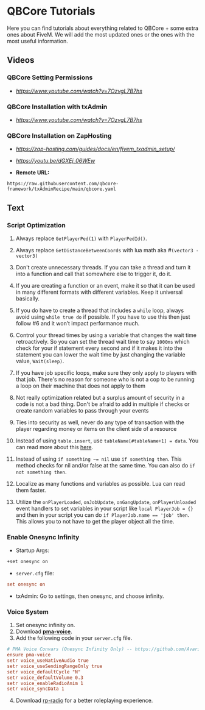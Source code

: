 # QBCore Tutorials
Here you can find tutorials about everything related to QBCore + some extra ones about FiveM. We will add the most updated ones or the ones with the most useful information.

## Videos

### QBCore Setting Permissions
- *https://www.youtube.com/watch?v=7OzvgL7B7hs*

### QBCore Installation with txAdmin
- *https://www.youtube.com/watch?v=7OzvgL7B7hs*

### QBCore Installation on ZapHosting
- *https://zap-hosting.com/guides/docs/en/fivem_txadmin_setup/*

- *https://youtu.be/dGXEj_06WEw*

- **Remote URL:**

```input
https://raw.githubusercontent.com/qbcore-framework/txAdminRecipe/main/qbcore.yaml
```

## Text

### Script Optimization
1) Always replace `GetPlayerPed(1)` with `PlayerPedId()`.

1) Always replace `GetDistanceBetweenCoords` with lua math aka #`(vector3 - vector3)`

1) Don't create unnecessary threads. If you can take a thread and turn it into a function and call that somewhere else to trigger it, do it.

1) If you are creating a function or an event, make it so that it can be used in many different formats with different variables. Keep it universal basically.

1) If you do have to create a thread that includes a `while` loop, always avoid using `while true do` if possible. If you have to use this then just follow #6 and it won’t impact performance much.

1) Control your thread times by using a variable that changes the wait time retroactively. So you can set the thread wait time to say `1000ms` which check for your if statement every second and if it makes it into the statement you can lower the wait time by just changing the variable value, `Wait(sleep)`.

1) If you have job specific loops, make sure they only apply to players with that job. There's no reason for someone who is not a cop to be running a loop on their machine that does not apply to them

1) Not really optimization related but a surplus amount of security in a code is not a bad thing. Don't be afraid to add in multiple if checks or create random variables to pass through your events

1) Ties into security as well, never do any type of transaction with the player regarding money or items on the client side of a resource

1) Instead of using `table.insert`, use `tableName[#tableName+1] = data`. You can read more about this [here](https://springrts.com/wiki/Lua_Performance).

1) Instead of using `if something ~= nil` use `if something then`. This method checks for nil and/or false at the same time. You can also do `if not something then`.

1) Localize as many functions and variables as possible. Lua can read them faster.

1) Utilize the `onPlayerLoaded`, `onJobUpdate`, `onGangUpdate`, `onPlayerUnloaded` event handlers to set variables in your script like `local PlayerJob = {}` and then in your script you can do `if PlayerJob.name == 'job' then`. This allows you to not have to get the player object all the time.


### Enable Onesync Infinity

- Startup Args:

```cmd
+set onesync on
```

- `server.cfg` file:

```cfg
set onesync on
```

- txAdmin: Go to settings, then onesync, and choose infinity.

### Voice System
1) Set onesync infinity on.
2) Download [**pma-voice**](https://github.com/AvarianKnight/pma-voice/releases/tag/v4.0.0).
3) Add the following code in your `server.cfg` file.
```cfg
# PMA Voice Convars (Onesync Infinity Only) -- https://github.com/AvarianKnight/pma-voice
ensure pma-voice
setr voice_useNativeAudio true
setr voice_useSendingRangeOnly true
setr voice_defaultCycle "N"
setr voice_defaultVolume 0.3
setr voice_enableRadioAnim 1
setr voice_syncData 1
```
4) Download [rp-radio](https://github.com/qbcore-framework/rp-radio) for a better roleplaying experience.
